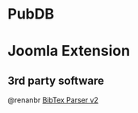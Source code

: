 # PubDB
# Joomla Extension

## 3rd party software
@renanbr [BibTex Parser v2](https://github.com/renanbr/bibtex-parser) 
